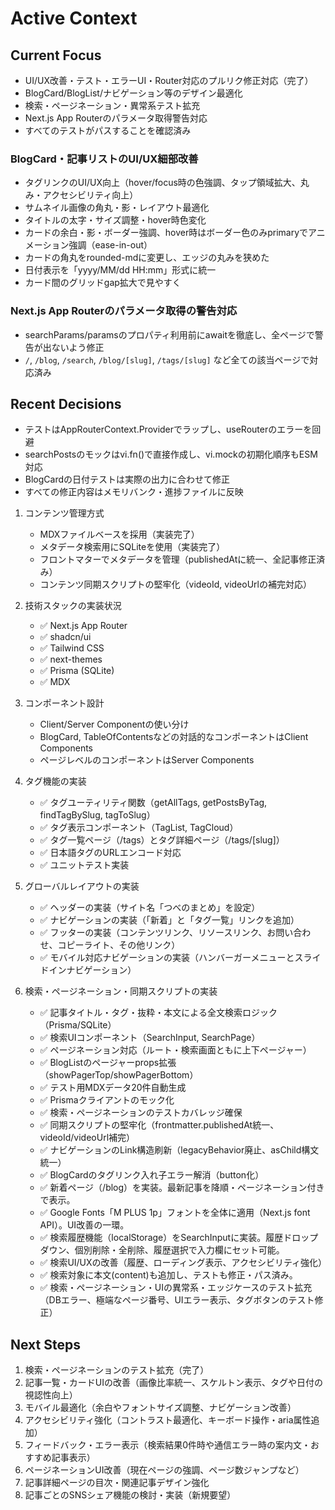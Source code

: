 # Active Context

## Current Focus

- UI/UX改善・テスト・エラーUI・Router対応のプルリク修正対応（完了）
- BlogCard/BlogList/ナビゲーション等のデザイン最適化
- 検索・ページネーション・異常系テスト拡充
- Next.js App Routerのパラメータ取得警告対応
- すべてのテストがパスすることを確認済み

### BlogCard・記事リストのUI/UX細部改善

- タグリンクのUI/UX向上（hover/focus時の色強調、タップ領域拡大、丸み・アクセシビリティ向上）
- サムネイル画像の角丸・影・レイアウト最適化
- タイトルの太字・サイズ調整・hover時色変化
- カードの余白・影・ボーダー強調、hover時はボーダー色のみprimaryでアニメーション強調（ease-in-out）
- カードの角丸をrounded-mdに変更し、エッジの丸みを狭めた
- 日付表示を「yyyy/MM/dd HH:mm」形式に統一
- カード間のグリッドgap拡大で見やすく

### Next.js App Routerのパラメータ取得の警告対応

- searchParams/paramsのプロパティ利用前にawaitを徹底し、全ページで警告が出ないよう修正
- `/`, `/blog`, `/search`, `/blog/[slug]`, `/tags/[slug]` など全ての該当ページで対応済み

## Recent Decisions

- テストはAppRouterContext.Providerでラップし、useRouterのエラーを回避
- searchPostsのモックはvi.fn()で直接作成し、vi.mockの初期化順序もESM対応
- BlogCardの日付テストは実際の出力に合わせて修正
- すべての修正内容はメモリバンク・進捗ファイルに反映

1. コンテンツ管理方式
   - MDXファイルベースを採用（実装完了）
   - メタデータ検索用にSQLiteを使用（実装完了）
   - フロントマターでメタデータを管理（publishedAtに統一、全記事修正済み）
   - コンテンツ同期スクリプトの堅牢化（videoId, videoUrlの補完対応）

2. 技術スタックの実装状況
   - ✅ Next.js App Router
   - ✅ shadcn/ui
   - ✅ Tailwind CSS
   - ✅ next-themes
   - ✅ Prisma (SQLite)
   - ✅ MDX

3. コンポーネント設計
   - Client/Server Componentの使い分け
   - BlogCard, TableOfContentsなどの対話的なコンポーネントはClient Components
   - ページレベルのコンポーネントはServer Components

4. タグ機能の実装
   - ✅ タグユーティリティ関数（getAllTags, getPostsByTag, findTagBySlug, tagToSlug）
   - ✅ タグ表示コンポーネント（TagList, TagCloud）
   - ✅ タグ一覧ページ（/tags）とタグ詳細ページ（/tags/[slug]）
   - ✅ 日本語タグのURLエンコード対応
   - ✅ ユニットテスト実装

5. グローバルレイアウトの実装
   - ✅ ヘッダーの実装（サイト名「つべのまとめ」を設定）
   - ✅ ナビゲーションの実装（「新着」と「タグ一覧」リンクを追加）
   - ✅ フッターの実装（コンテンツリンク、リソースリンク、お問い合わせ、コピーライト、その他リンク）
   - ✅ モバイル対応ナビゲーションの実装（ハンバーガーメニューとスライドインナビゲーション）

6. 検索・ページネーション・同期スクリプトの実装
   - ✅ 記事タイトル・タグ・抜粋・本文による全文検索ロジック（Prisma/SQLite）
   - ✅ 検索UIコンポーネント（SearchInput, SearchPage）
   - ✅ ページネーション対応（ルート・検索画面ともに上下ページャー）
   - ✅ BlogListのページャーprops拡張（showPagerTop/showPagerBottom）
   - ✅ テスト用MDXデータ20件自動生成
   - ✅ Prismaクライアントのモック化
   - ✅ 検索・ページネーションのテストカバレッジ確保
   - ✅ 同期スクリプトの堅牢化（frontmatter.publishedAt統一、videoId/videoUrl補完）
   - ✅ ナビゲーションのLink構造刷新（legacyBehavior廃止、asChild構文統一）
   - ✅ BlogCardのタグリンク入れ子エラー解消（button化）
   - ✅ 新着ページ（/blog）を実装。最新記事を降順・ページネーション付きで表示。
   - ✅ Google Fonts「M PLUS 1p」フォントを全体に適用（Next.js font API）。UI改善の一環。
   - ✅ 検索履歴機能（localStorage）をSearchInputに実装。履歴ドロップダウン、個別削除・全削除、履歴選択で入力欄にセット可能。
   - ✅ 検索UI/UXの改善（履歴、ローディング表示、アクセシビリティ強化）
   - ✅ 検索対象に本文(content)も追加し、テストも修正・パス済み。
   - ✅ 検索・ページネーション・UIの異常系・エッジケースのテスト拡充（DBエラー、極端なページ番号、UIエラー表示、タグボタンのテスト修正）

## Next Steps

1. 検索・ページネーションのテスト拡充（完了）
2. 記事一覧・カードUIの改善（画像比率統一、スケルトン表示、タグや日付の視認性向上）
3. モバイル最適化（余白やフォントサイズ調整、ナビゲーション改善）
4. アクセシビリティ強化（コントラスト最適化、キーボード操作・aria属性追加）
5. フィードバック・エラー表示（検索結果0件時や通信エラー時の案内文・おすすめ記事表示）
6. ページネーションUI改善（現在ページの強調、ページ数ジャンプなど）
7. 記事詳細ページの目次・関連記事デザイン強化
8. 記事ごとのSNSシェア機能の検討・実装（新規要望）

